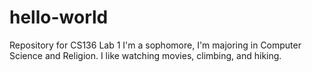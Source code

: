 # hello-world
Repository for CS136 Lab 1
I'm a sophomore, I'm majoring in Computer Science and Religion.
I like watching movies, climbing, and hiking.
